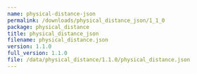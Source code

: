 ```yaml
---
name: physical-distance-json
permalink: /downloads/physical_distance_json/1_1_0
package: physical_distance
title: physical_distance_json
filename: physical_distance.json
version: 1.1.0
full_version: 1.1.0
file: /data/physical_distance/1.1.0/physical_distance.json
---
```

